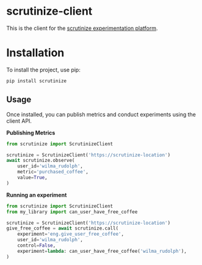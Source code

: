 # scrutinize-client

This is the client for the [scrutinize experimentation platform](https://github.com/angles-n-daemons/scrutinize).

# Installation

To install the project, use pip:

`pip install scrutinize`

## Usage

Once installed, you can publish metrics and conduct experiments using the client API.

__Publishing Metrics__

```python
from scrutinize import ScrutinizeClient

scrutinize = ScrutinizeClient('https://scrutinize-location')
await scrutinize.observe(
    user_id='wilma_rudolph',
    metric='purchased_coffee',
    value=True,
)
```

__Running an experiment__

```python
from scrutinize import ScrutinizeClient
from my_library import can_user_have_free_coffee

scrutinize = ScrutinizeClient('https://scrutinize-location')
give_free_coffee = await scrutinize.call(
    experiment='eng.give_user_free_coffee',
    user_id='wilma_rudolph',
    control=False,
    experiment=lambda: can_user_have_free_coffee('wilma_rudolph'),
)
```
